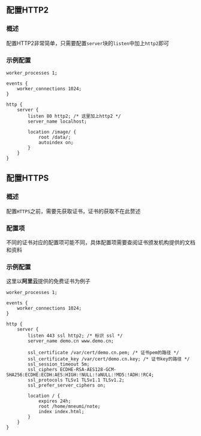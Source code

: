 ## 配置HTTP2

### 概述

配置HTTP2非常简单，只需要配置`server`块的`listen`中加上`http2`即可

### 示例配置

```nginx
worker_processes 1;

events {
    worker_connections 1024;
}

http {
    server {
        listen 80 http2; /* 这里加上http2 */
        server_name localhost;       
        
        location /image/ {
            root /data/;
            autoindex on;
        }
    }
}
```



## 配置HTTPS

### 概述

配置`HTTPS`之前，需要先获取证书，证书的获取不在此赘述

### 配置项

不同的证书对应的配置项可能不同，具体配置项需要查阅证书颁发机构提供的文档和资料

### 示例配置

这里以**阿里云**提供的免费证书为例子

```nginx
worker_processes 1;

events {
    worker_connections 1024;
}

http {
    server {
        listen 443 ssl http2; /* 标识 ssl */
        server_name demo.cn www.demo.cn;

        ssl_certificate /var/cert/demo.cn.pem; /* 证书pem的路径 */
        ssl_certificate_key /var/cert/demo.cn.key; /* 证书key的路径 */
        ssl_session_timeout 5m;
        ssl_ciphers ECDHE-RSA-AES128-GCM-SHA256:ECDHE:ECDH:AES:HIGH:!NULL:!aNULL:!MD5:!ADH:!RC4;
        ssl_protocols TLSv1 TLSv1.1 TLSv1.2;
        ssl_prefer_server_ciphers on;

        location / {
            expires 24h;
            root /home/mneumi/note;
            index index.html;
        }
    }
}
```

